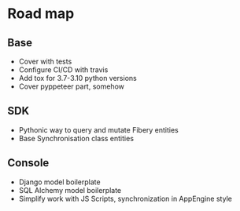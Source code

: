 # Road map

## Base

- Cover with tests
- Configure CI/CD with travis
- Add tox for 3.7-3.10 python versions
- Cover pyppeteer part, somehow

## SDK

- Pythonic way to query and mutate Fibery entities
- Base Synchronisation class entities

## Console

- Django model boilerplate
- SQL Alchemy model boilerplate
- Simplify work with JS Scripts, synchronization in AppEngine style
